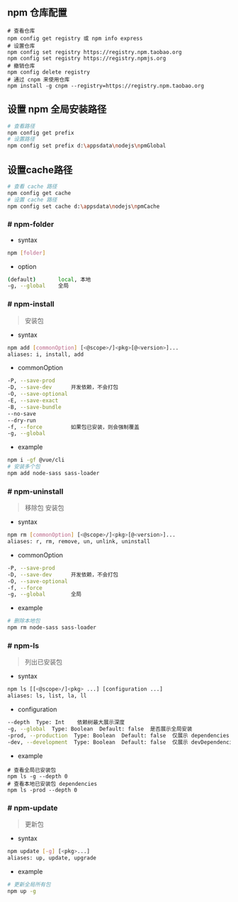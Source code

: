 ## npm 仓库配置
```shell
# 查看仓库
npm config get registry 或 npm info express
# 设置仓库
npm config set registry https://registry.npm.taobao.org
npm config set registry https://registry.npmjs.org
# 撤销仓库
npm config delete registry
# 通过 cnpm 来使用仓库
npm install -g cnpm --registry=https://registry.npm.taobao.org
```
## 设置 npm 全局安装路径
```bash
# 查看路径
npm config get prefix
# 设置路径
npm config set prefix d:\appsdata\nodejs\npmGlobal
```
## 设置cache路径
```bash
# 查看 cache 路径
npm config get cache
# 设置 cache 路径
npm config set cache d:\appsdata\nodejs\npmCache
```
### # npm-folder
- syntax
```bash
npm [folder]
```
- option
```bash
(default)       local, 本地
-g, --global    全局
```
### # npm-install
> 安装包
- syntax
```bash
npm add [commonOption] [<@scope>/]<pkg>[@<version>]...
aliases: i, install, add
```
- commonOption
```bash
-P, --save-prod
-D, --save-dev      开发依赖，不会打包
-O, --save-optional
-E, --save-exact
-B, --save-bundle
--no-save
--dry-run
-f, --force         如果包已安装，则会强制覆盖
-g, --global
```
- example
```bash
npm i -gf @vue/cli
# 安装多个包
npm add node-sass sass-loader
```
### # npm-uninstall
> 移除包
> 安装包
- syntax
```bash
npm rm [commonOption] [<@scope>/]<pkg>[@<version>]...
aliases: r, rm, remove, un, unlink, uninstall
```
- commonOption
```bash
-P, --save-prod
-D, --save-dev      开发依赖，不会打包
-O, --save-optional
-f, --force
-g, --global        全局
```
- example
```bash
# 删除本地包
npm rm node-sass sass-loader
```
### # npm-ls
> 列出已安装包
- syntax
```bash
npm ls [[<@scope>/]<pkg> ...] [configuration ...]
aliases: ls, list, la, ll
```
- configuration
```bash
--depth  Type: Int    依赖树最大展示深度
-g, --global  Type: Boolean  Default: false  是否展示全局安装
-prod, --production  Type: Boolean  Default: false  仅展示 dependencies
-dev, --development  Type: Boolean  Default: false  仅展示 devDependencies
```
- example
```
# 查看全局已安装包
npm ls -g --depth 0
# 查看本地已安装包 dependencies
npm ls -prod --depth 0
```
### # npm-update
> 更新包
- syntax
```bash
npm update [-g] [<pkg>...]
aliases: up, update, upgrade
```
- example
```bash
# 更新全局所有包
npm up -g
```